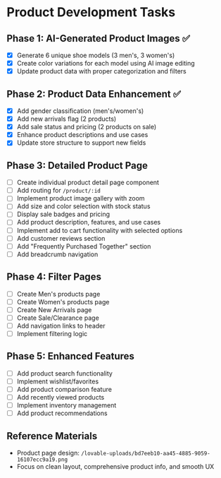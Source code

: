 # Product Development Tasks

## Phase 1: AI-Generated Product Images ✅
- [x] Generate 6 unique shoe models (3 men's, 3 women's)
- [x] Create color variations for each model using AI image editing
- [x] Update product data with proper categorization and filters

## Phase 2: Product Data Enhancement ✅
- [x] Add gender classification (men's/women's)
- [x] Add new arrivals flag (2 products)
- [x] Add sale status and pricing (2 products on sale)
- [x] Enhance product descriptions and use cases
- [x] Update store structure to support new fields

## Phase 3: Detailed Product Page
- [ ] Create individual product detail page component
- [ ] Add routing for `/product/:id` 
- [ ] Implement product image gallery with zoom
- [ ] Add size and color selection with stock status
- [ ] Display sale badges and pricing
- [ ] Add product description, features, and use cases
- [ ] Implement add to cart functionality with selected options
- [ ] Add customer reviews section
- [ ] Add "Frequently Purchased Together" section
- [ ] Add breadcrumb navigation

## Phase 4: Filter Pages
- [ ] Create Men's products page
- [ ] Create Women's products page  
- [ ] Create New Arrivals page
- [ ] Create Sale/Clearance page
- [ ] Add navigation links to header
- [ ] Implement filtering logic

## Phase 5: Enhanced Features
- [ ] Add product search functionality
- [ ] Implement wishlist/favorites
- [ ] Add product comparison feature
- [ ] Add recently viewed products
- [ ] Implement inventory management
- [ ] Add product recommendations

## Reference Materials
- Product page design: `/lovable-uploads/bd7eeb10-aa45-4885-9059-16107ecc9a19.png`
- Focus on clean layout, comprehensive product info, and smooth UX
